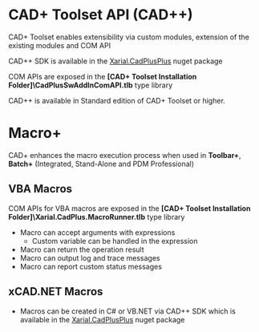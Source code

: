 # CAD+ Toolset API (CAD++)

CAD+ Toolset enables extensibility via custom modules, extension of the existing modules and COM API

CAD++ SDK is available in the [Xarial.CadPlusPlus](https://www.nuget.org/packages/Xarial.CadPlusPlus) nuget package

COM APIs are exposed in the **\[CAD+ Toolset Installation Folder\]\CadPlusSwAddInComAPI.tlb** type library

CAD++ is available in Standard edition of CAD+ Toolset or higher.

# Macro+

CAD+ enhances the macro execution process when used in **Toolbar+**, **Batch+** (Integrated, Stand-Alone and PDM Professional)

## VBA Macros

COM APIs for VBA macros are exposed in the **\[CAD+ Toolset Installation Folder\]\Xarial.CadPlus.MacroRunner.tlb** type library

* Macro can accept arguments with expressions
    * Custom variable can be handled in the expression
* Macro can return the operation result
* Macro can output log and trace messages
* Macro can report custom status messages

## xCAD.NET Macros

* Macros can be created in C# or VB.NET via CAD++ SDK which is available in the [Xarial.CadPlusPlus](https://www.nuget.org/packages/Xarial.CadPlusPlus) nuget package